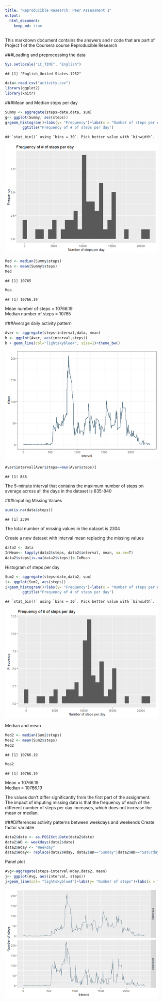 ```yaml
---
title: "Reproducible Research: Peer Assessment 1"
output: 
  html_document:
    keep_md: true
---
```


This markdown document contains the answers and r code that are part of Project 1 of the Coursera course Reproducible Research 

###Loading and preprocessing the data

```r
Sys.setlocale("LC_TIME", "English")
```

```
## [1] "English_United States.1252"
```

```r
data<-read.csv("activity.csv")
library(ggplot2)
library(knitr)
```

###Mean and Median steps per day

```r
Summy <- aggregate(steps~date,data, sum)
g<- ggplot(Summy, aes(steps))
g+geom_histogram()+labs(y= "Frequency")+labs(x = "Number of steps per day")+
        ggtitle("Frequency of # of steps per day") 
```

```
## `stat_bin()` using `bins = 30`. Pick better value with `binwidth`.
```

![](https://github.com/MisterCruz42/RepData_PeerAssessment1/blob/master/Hist1.jpeg)<!-- -->

```r
Med <- median(Summy$steps)
Mea <- mean(Summy$steps)
Med
```

```
## [1] 10765
```

```r
Mea
```

```
## [1] 10766.19
```
Mean number of steps = 10766.19  
Median number of steps = 10765

###Average daily activity pattern

```r
Aver <- aggregate(steps~interval,data, mean)
h <- ggplot(Aver, aes(interval,steps))
h + geom_line(col="lightskyblue4", size=1)+theme_bw()
```

![](https://github.com/MisterCruz42/RepData_PeerAssessment1/blob/master/Lin1.jpeg)<!-- -->

```r
Aver$interval[Aver$steps==max(Aver$steps)]
```

```
## [1] 835
```
The 5-minute interval that contains the maximum number of steps on average across all the days in the dataset is 835-840

###Imputing Missing Values

```r
sum(is.na(data$steps))
```

```
## [1] 2304
```
The total number of missing values in the dataset is 2304

Create a new dataset with interval mean replacing the missing values

```r
data2 <- data
InMean<- tapply(data2$steps, data2$interval, mean, na.rm=T)
data2$steps[is.na(data2$steps)]<-InMean
```

Histogram of steps per day

```r
Sum2 <- aggregate(steps~date,data2, sum)
i<- ggplot(Sum2, aes(steps))
i+geom_histogram()+labs(y= "Frequency")+labs(x = "Number of steps per day")+
        ggtitle("Frequency of # of steps per day") 
```

```
## `stat_bin()` using `bins = 30`. Pick better value with `binwidth`.
```

![](https://github.com/MisterCruz42/RepData_PeerAssessment1/blob/master/hist2.jpeg)<!-- -->

Median and mean

```r
Med2 <- median(Sum2$steps)
Mea2 <- mean(Sum2$steps)
Med2
```

```
## [1] 10766.19
```

```r
Mea2
```

```
## [1] 10766.19
```
Mean = 10766.19  
Median = 10766.19

The values don't differ significantly from the first part of the assignment. The impact of imputing missing data is that the frequency of each of the different number of steps per day increases, which does not increase the mean or median.

###Differences activity patterns between weekdays and weekends 
Create factor variable

```r
data2$date <- as.POSIXct.Date(data2$date)
data2$WD <- weekdays(data2$date)
data2$Wday <- "Weekday"
data2$Wday<- replace(data2$Wday, data2$WD=="Sunday"|data2$WD=="Saturday", "Weekend")
```
Panel plot

```r
Avg<-aggregate(steps~interval+Wday,data2, mean)
j<- ggplot(Avg, aes(interval, steps))
j+geom_line(col= "lightskyblue4")+labs(y= "Number of steps")+labs(x = "Interval")+facet_grid(vars(Avg$Wday)) 
```

![](https://github.com/MisterCruz42/RepData_PeerAssessment1/blob/master/line2.jpeg)<!-- -->


